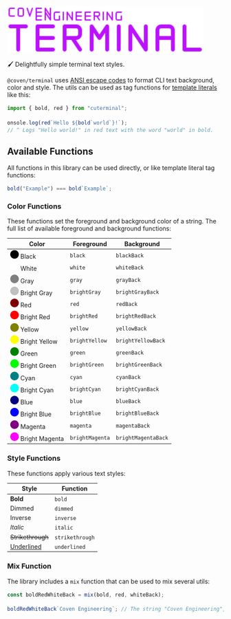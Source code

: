 <img alt="Coven Engineering Terminal logo" src="./logo.svg" height="108" />

🖌️ Delightfully simple terminal text styles.

`@coven/terminal` uses [ANSI escape codes][ansi-escape-code] to format CLI text
background, color and style. The utils can be used as tag functions for
[template literals][template-literals] like this:

```typescript
import { bold, red } from "cuterminal";

onsole.log(red`Hello ${bold`world`}!`);
// ^ Logs "Hello world!" in red text with the word "world" in bold.
```

## Available Functions

All functions in this library can be used directly, or like template literal tag
functions:

```typescript
bold("Example") === bold`Example`;
```

### Color Functions

These functions set the foreground and background color of a string. The full
list of available foreground and background functions:

| Color                                                 | Foreground      | Background          |
| ----------------------------------------------------- | --------------- | ------------------- |
| ![Black](./black.svg) Black                           | `black`         | `blackBack`         |
| ![White](./white.svg) White                           | `white`         | `whiteBack`         |
| ![Gray](./gray.svg) Gray                              | `gray`          | `grayBack`          |
| ![Bright gray](./brightGray.svg) Bright Gray          | `brightGray`    | `brightGrayBack`    |
| ![Red](./red.svg) Red                                 | `red`           | `redBack`           |
| ![Bright red](./brightRed.svg) Bright Red             | `brightRed`     | `brightRedBack`     |
| ![Yellow](./yellow.svg) Yellow                        | `yellow`        | `yellowBack`        |
| ![Bright yellow](./brightYellow.svg) Bright Yellow    | `brightYellow`  | `brightYellowBack`  |
| ![Green](./green.svg) Green                           | `green`         | `greenBack`         |
| ![Bright green](./brightGreen.svg) Bright Green       | `brightGreen`   | `brightGreenBack`   |
| ![Cyan](./cyan.svg) Cyan                              | `cyan`          | `cyanBack`          |
| ![Bright cyan](./brightCyan.svg) Bright Cyan          | `brightCyan`    | `brightCyanBack`    |
| ![Blue](./blue.svg) Blue                              | `blue`          | `blueBack`          |
| ![Bright blue](./brightBlue.svg) Bright Blue          | `brightBlue`    | `brightBlueBack`    |
| ![Magenta](./magenta.svg) Magenta                     | `magenta`       | `magentaBack`       |
| ![Bright magenta](./brightMagenta.svg) Bright Magenta | `brightMagenta` | `brightMagentaBack` |

### Style Functions

These functions apply various text styles:

| Style                 | Function        |
| --------------------- | --------------- |
| **Bold**              | `bold`          |
| Dimmed                | `dimmed`        |
| Inverse               | `inverse`       |
| _Italic_              | `italic`        |
| ~~Strikethrough~~     | `strikethrough` |
| <ins>Underlined</ins> | `underlined`    |

### Mix Function

The library includes a `mix` function that can be used to mix several utils:

```typescript
const boldRedWhiteBack = mix(bold, red, whiteBack);

boldRedWhiteBack`Coven Engineering`; // The string "Coven Engineering", with bold style, red color and white background
```

<!-- Reference -->

[ansi-escape-code]: https://en.wikipedia.org/wiki/ANSI_escape_code
[template-literals]: https:/mdn.io/Template_literals
